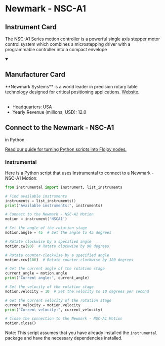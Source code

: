 
# Newmark - NSC-A1


## Instrument Card

The NSC-A1 Series motion controller is a powerful single axis stepper motor control system which combines a microstepping driver with a programmable controller into a compact envelope

<details open>
<summary><h2>Manufacturer Card</h2></summary>
**Newmark Systems** is a world leader in precision rotary table technology designed for critical positioning applications. <a href=https://www.newmarksystems.com/>Website</a>.
<br><br>
<ul>
  <li>Headquarters: USA</li>
  <li>Yearly Revenue (millions, USD): 12.0</li>
</ul>
</details>

## Connect to the Newmark - NSC-A1
 in Python

[Read our guide for turning Python scripts into Flojoy nodes.](https://docs.flojoy.ai/custom-nodes/creating-custom-node/)


### Instrumental

Here is a Python script that uses Instrumental to connect to a Newmark - NSC-A1 Motion:

```python
from instrumental import instrument, list_instruments

# Find available instruments
instruments = list_instruments()
print("Available instruments:", instruments)

# Connect to the Newmark - NSC-A1 Motion
motion = instrument('NSCA1')

# Set the angle of the rotation stage
motion.angle = 45  # Set the angle to 45 degrees

# Rotate clockwise by a specified angle
motion.cw(90)  # Rotate clockwise by 90 degrees

# Rotate counter-clockwise by a specified angle
motion.ccw(180)  # Rotate counter-clockwise by 180 degrees

# Get the current angle of the rotation stage
current_angle = motion.angle
print("Current angle:", current_angle)

# Set the velocity of the rotation stage
motion.velocity = 10  # Set the velocity to 10 degrees per second

# Get the current velocity of the rotation stage
current_velocity = motion.velocity
print("Current velocity:", current_velocity)

# Close the connection to the Newmark - NSC-A1 Motion
motion.close()
```

Note: This script assumes that you have already installed the `instrumental` package and have the necessary dependencies installed.

